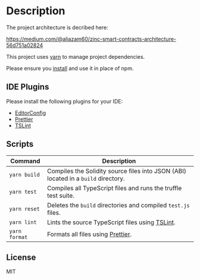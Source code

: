 # Description

The project architecture is decribed here:

https://medium.com/@aliazam60/zinc-smart-contracts-architecture-56d751a02824

This project uses [yarn][yarn] to manage project dependencies.

Please ensure you [install][yarn-install] and use it in place of npm.

## IDE Plugins

Please install the following plugins for your IDE:

* [EditorConfig](http://editorconfig.org/#download)
* [Prettier](https://prettier.io/docs/en/editors.html)
* [TSLint](https://palantir.github.io/tslint)

## Scripts

| Command       | Description                                                                        |
| ------------- | ---------------------------------------------------------------------------------- |
| `yarn build`  | Compiles the Solidity source files into JSON (ABI) located in a `build` directory. |
| `yarn test`   | Compiles all TypeScript files and runs the truffle test suite.                     |
| `yarn reset`  | Deletes the `build` directories and compiled `test.js` files.                      |
| `yarn lint`   | Lints the source TypeScript files using [TSLint][tslint].                          |
| `yarn format` | Formats all files using [Prettier][prettier].                                      |

[prettier]: https://prettier.io
[tslint]: https://palantir.github.io/tslint
[yarn]: https://yarnpkg.com
[yarn-install]: https://yarnpkg.com/en/docs/install

## License

MIT
